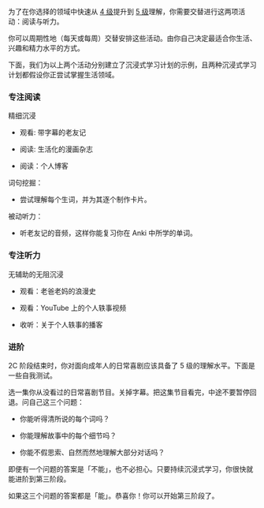 为了在你选择的领域中快速从 [4 级](https://refold.la/simplified/stage-2/a/measure-comprehension#Level-4-Story)提升到 [5 级](https://refold.la/simplified/stage-2/a/measure-comprehension#Level-5-Comfortable)理解，你需要交替进行这两项活动：阅读与听力。

你可以周期性地（每天或每周）交替安排这些活动。由你自己决定最适合你生活、兴趣和精力水平的方式。

下面，我们为以上两个活动分别建立了沉浸式学习计划的示例，且两种沉浸式学习计划都假设你正尝试掌握生活领域。

### 专注阅读

精细沉浸

- 观看: 带字幕的老友记

- 阅读: 生活化的漫画杂志

- 阅读：个人博客

词句挖掘：

- 尝试理解每个生词，并为其逐个制作卡片。

被动听力：

- 听老友记的音频，这样你能复习你在 Anki 中所学的单词。

### 专注听力

无辅助的无阻沉浸

- 观看：老爸老妈的浪漫史

- 观看：YouTube 上的个人轶事视频

- 收听：关于个人轶事的播客

### 进阶

2C 阶段结束时，你对面向成年人的日常喜剧应该具备了 5 级的理解水平。下面是一些自我测试。

选一集你从没看过的日常喜剧节目。关掉字幕。把这集节目看完，中途不要暂停回退。问自己这三个问题：

- 你能听得清所说的每个词吗？

- 你能理解故事中的每个细节吗？

- 你能不假思索、自然而然地理解大部分对话吗？

即便有一个问题的答案是「不能」，也不必担心。只要持续沉浸式学习，你很快就能进阶到第三阶段。

如果这三个问题的答案都是「能」。恭喜你！你可以开始第三阶段了。